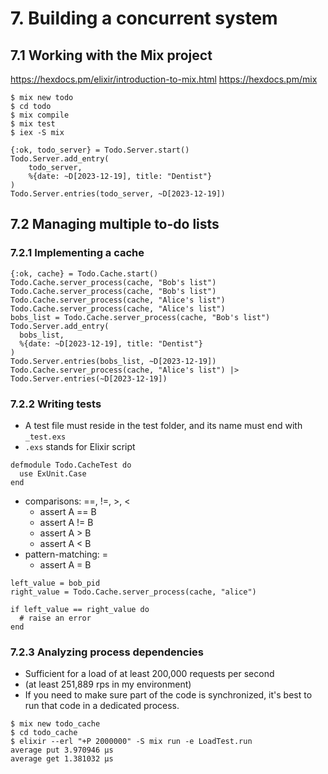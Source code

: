 # 7. Building a concurrent system
## 7.1 Working with the Mix project
https://hexdocs.pm/elixir/introduction-to-mix.html
https://hexdocs.pm/mix
```
$ mix new todo
$ cd todo
$ mix compile
$ mix test
$ iex -S mix

{:ok, todo_server} = Todo.Server.start()
Todo.Server.add_entry(
    todo_server,
    %{date: ~D[2023-12-19], title: "Dentist"}
)
Todo.Server.entries(todo_server, ~D[2023-12-19])
```
## 7.2 Managing multiple to-do lists
### 7.2.1 Implementing a cache
```
{:ok, cache} = Todo.Cache.start()
Todo.Cache.server_process(cache, "Bob's list")
Todo.Cache.server_process(cache, "Bob's list")
Todo.Cache.server_process(cache, "Alice's list")
Todo.Cache.server_process(cache, "Alice's list")
bobs_list = Todo.Cache.server_process(cache, "Bob's list")
Todo.Server.add_entry(
  bobs_list,
  %{date: ~D[2023-12-19], title: "Dentist"}
)
Todo.Server.entries(bobs_list, ~D[2023-12-19])
Todo.Cache.server_process(cache, "Alice's list") |>
Todo.Server.entries(~D[2023-12-19])
```
### 7.2.2 Writing tests
- A test file must reside in the test folder, and its name must end with `_test.exs`
- `.exs` stands for Elixir script
```
defmodule Todo.CacheTest do
  use ExUnit.Case
end
```
- comparisons: ==, !=, >, <
    - assert A == B
    - assert A != B
    - assert A > B
    - assert A < B
- pattern-matching: =
    - assert A = B
```
left_value = bob_pid
right_value = Todo.Cache.server_process(cache, "alice")

if left_value == right_value do
  # raise an error
end
```
### 7.2.3 Analyzing process dependencies
- Sufficient for a load of at least 200,000 requests per second
- (at least 251,889 rps in my environment)
- If you need to make sure part of the code is synchronized, it's best to run that code in a dedicated process.
```
$ mix new todo_cache
$ cd todo_cache
$ elixir --erl "+P 2000000" -S mix run -e LoadTest.run
average put 3.970946 µs
average get 1.381032 µs
```
